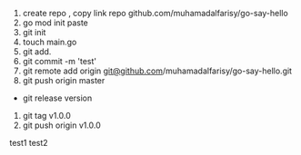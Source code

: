 1. create repo , copy link repo github.com/muhamadalfarisy/go-say-hello
2. go mod init paste
3. git init
4. touch main.go
5. git add. 
6. git commit -m 'test'
7. git remote add origin git@github.com/muhamadalfarisy/go-say-hello.git
8. git push origin master

- git release version
1. git tag v1.0.0
2. git push origin v1.0.0

test1
test2
